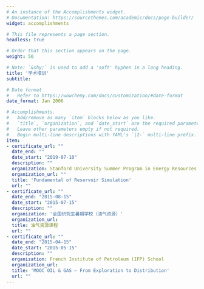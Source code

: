 ```yaml
---
# An instance of the Accomplishments widget.
# Documentation: https://sourcethemes.com/academic/docs/page-builder/
widget: accomplishments

# This file represents a page section.
headless: true

# Order that this section appears on the page.
weight: 50

# Note: `&shy;` is used to add a 'soft' hyphen in a long heading.
title: '学术培训'
subtitle:

# Date format
#   Refer to https://wowchemy.com/docs/customization/#date-format
date_format: Jan 2006

# Accomplishments.
#   Add/remove as many `item` blocks below as you like.
#   `title`, `organization`, and `date_start` are the required parameters.
#   Leave other parameters empty if not required.
#   Begin multi-line descriptions with YAML's `|2-` multi-line prefix.
item:
- certificate_url: ""
  date_end: ""
  date_start: "2019-07-10"
  description: ""
  organization: Stanford University Summer Program in Energy Resources Engineering 
  organization_url: ""
  title: 'Fundamental of Reservoir Simulation'
  url: ""
- certificate_url: ""
  date_end: "2015-08-15"
  date_start: "2015-07-15"
  description: ""
  organization: '全国研究生暑期学校（油气资源）'
  organization_url: 
  title: 油气资源课程
  url: ""
- certificate_url: ""
  date_end: "2015-04-15"
  date_start: "2015-05-15"
  description: ""
  organization: French Institute of Petroleum (IFP) School 
  organization_url: 
  title: 'MOOC OIL & GAS – From Exploration to Distribution'
  url: ""
---
```

